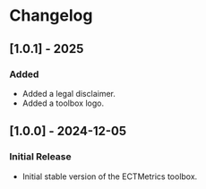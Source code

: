 # Changelog

## [1.0.1] - 2025
### Added
- Added a legal disclaimer.
- Added a toolbox logo.


## [1.0.0] - 2024-12-05
### Initial Release
- Initial stable version of the ECTMetrics toolbox.
